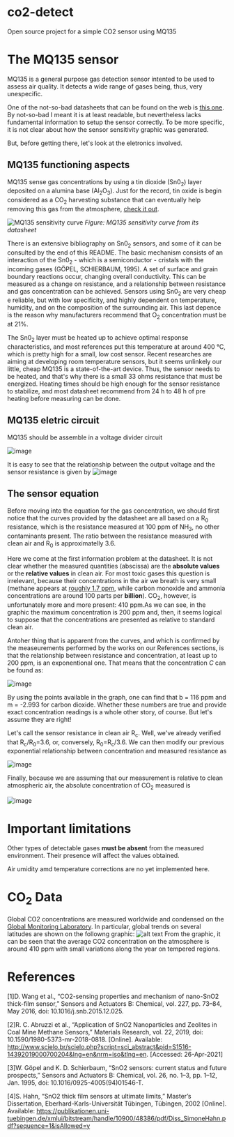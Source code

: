 # co2-detect
Open source project for a simple CO2 sensor using MQ135

# The MQ135 sensor
MQ135 is a general purpose gas detection sensor intented to be used to assess air quality. It detects a wide range of gases being, thus, very unespecific.

One of the not-so-bad datasheets that can be found on the web is [this one](https://www.electronicoscaldas.com/datasheet/MQ-135_Hanwei.pdf). By not-so-bad I meant it is at least readable, but nevertheless lacks fundamental information to setup the sensor correctly. To be more specific, it is not clear about how the sensor sensitivity graphic was generated.

But, before getting there, let's look at the eletronics involved.

## MQ135 functioning aspects
MQ135 sense gas concentrations by using a tin dioxide (Sn0<sub>2</sub>) layer deposited on a alumina base (Al<sub>2</sub>O<sub>3</sub>). Just for the record, tin oxide is begin considered as a CO<sub>2</sub> harvesting substance that can eventually help removing this gas from the atmosphere, [check it out](https://doi.org/10.1021/acsaem.8b02048).

![MQ135 sensitivity curve](https://user-images.githubusercontent.com/18699508/116015668-76568000-a610-11eb-85e7-664996fa7023.png)
*Figure: MQ135 sensitivity curve from its datasheet*

There is an extensive bibliography on Sn0<sub>2</sub> sensors, and some of it can be consulted by the end of this README. The basic mechanism consists of an interaction of the Sn0<sub>2</sub> - which is a semiconductor - cristals with the incoming gases (GÖPEL, SCHIERBAUM, 1995). A set of surface and grain boundary reactions occur, changing overall conductivity. This can be measured as a change on resistance, and a relationship between resistance and gas concentration can be achieved. Sensors using Sn0<sub>2</sub> are very cheap e reliable, but with low specificity, and highly dependent on temperature, humidity, and on the composition of the surrounding air. This last depence is the reason why manufacturers recommend that O<sub>2</sub> concentration must be at 21%.

The Sn0<sub>2</sub> layer must be heated up to achieve optimal response characteristics, and most references put this temperature at around 400 °C, which is pretty high for a small, low cost sensor. Recent researches are aiming at developing room temperature sensors, but it seems unlinkely our little, cheap MQ135 is a state-of-the-art device. Thus, the sensor needs to be heated, and that's why there is a small 33 ohms resistance that must be energized. Heating times should be high enough for the sensor resistance to stabilize, and most datasheet recommend from 24 h to 48 h of pre heating before measuring can be done.

## MQ135 eletric circuit

MQ135 should be assemble in a voltage divider circuit

![image](https://user-images.githubusercontent.com/18699508/116021508-b3297380-a61e-11eb-85e1-623e7e8ac4dc.png)

It is easy to see that the relationship between the output voltage and the sensor resistance is given by ![image](https://user-images.githubusercontent.com/18699508/116022122-f506e980-a61f-11eb-8073-6a54fe5ef5c0.png)

## The sensor equation

Before moving into the equation for the gas concentration, we should first notice that the curves provided by the datasheet are all based on a R<sub>0</sub> resistance, which is the resistance measured at 100 ppm of NH<sub>3</sub>, no other contaminants present. The ratio between the resistance measured with clean air and R<sub>0</sub> is approximatelly 3.6. 

Here we come at the first information problem at the datasheet. It is not clear whether the measured quantities (abscissa) are the **absolute values** or the **relative values** in clean air. For most toxic gases this question is irrelevant, because their concentrations in the air we breath is very small (methane appears at [roughly 1.7 ppm](https://nssdc.gsfc.nasa.gov/planetary/factsheet/earthfact.html), while carbon monoxide and ammonia concentrations are around 100 parts per **billion**). CO<sub>2</sub>, however, is unfortunately more and more present: 410 ppm.As we can see, in the graphic the maximum concentration is 200 ppm and, then, it seems logical to suppose that the concentrations are presented as relative to standard clean air.

Antoher thing that is apparent from the curves, and which is confirmed by the measeurements performed by the works on our References sections, is that the relationship between resistance and concentration, at least up to 200 ppm, is an exponentional one. That means that the concentration *C* can be found as:

![image](https://user-images.githubusercontent.com/18699508/116023901-80ce4500-a623-11eb-86e5-75f1adeb1ff5.png)

By using the points available in the graph, one can find that b = 116 ppm and m = -2.993 for carbon dioxide. Whether these numbers are true and provide exact concentration readings is a whole other story, of course. But let's assume they are right!

Let's call the sensor resistance in clean air R<sub>c</sub>. Well, we've already verified that R<sub>c</sub>/R<sub>0</sub>=3.6, or, conversely, R<sub>0</sub>=R<sub>c</sub>/3.6. We can then modify our previous exponential relationship between concentration and measured resistance as 

![image](https://user-images.githubusercontent.com/18699508/116024397-7eb8b600-a624-11eb-92dd-2c3146b29be6.png)

Finally, because we are assuming that our measurement is relative to clean atmospheric air, the absolute concentration of CO<sub>2</sub> measured is

![image](https://user-images.githubusercontent.com/18699508/116024508-ba538000-a624-11eb-83cb-e685efd368a5.png)

# Important limitations
Other types of detectable gases **must be absent** from the measured environment. Their presence will affect the values obtained.

Air umidity amd temperature corrections are no yet implemented here.

# CO<sub>2</sub> Data
Global CO2 concentrations are measured worldwide and condensed on the [Global Monitoring Laboratory](https://www.esrl.noaa.gov/gmd/). In particular, global trends on several latitudes are shown on the followng graphic:
![alt text](https://www.esrl.noaa.gov/gmd/webdata/ccgg/trends/global_trend.png "Daily Global CO2")
From the graphic, it can be seen that the average CO2 concentration on the atmosphere is around 410 ppm with small variations along the year on tempered regions.

# References

[1]D. Wang et al., “CO2-sensing properties and mechanism of nano-SnO2 thick-film sensor,” Sensors and Actuators B: Chemical, vol. 227, pp. 73–84, May 2016, doi: 10.1016/j.snb.2015.12.025.

[2]R. C. Abruzzi et al., “Application of SnO2 Nanoparticles and Zeolites in Coal Mine Methane Sensors,” Materials Research, vol. 22, 2019, doi: 10.1590/1980-5373-mr-2018-0818. [Online]. Available: http://www.scielo.br/scielo.php?script=sci_abstract&pid=S1516-14392019000700204&lng=en&nrm=iso&tlng=en. [Accessed: 26-Apr-2021]

[3]W. Göpel and K. D. Schierbaum, “SnO2 sensors: current status and future prospects,” Sensors and Actuators B: Chemical, vol. 26, no. 1–3, pp. 1–12, Jan. 1995, doi: 10.1016/0925-4005(94)01546-T. 

[4]S. Hahn, “SnO2 thick film sensors at ultimate limits,” Master’s Dissertation, Eberhard-Karls-Universität Tübingen, Tübingen, 2002 [Online]. Available: https://publikationen.uni-tuebingen.de/xmlui/bitstream/handle/10900/48386/pdf/Diss_SimoneHahn.pdf?sequence=1&isAllowed=y



